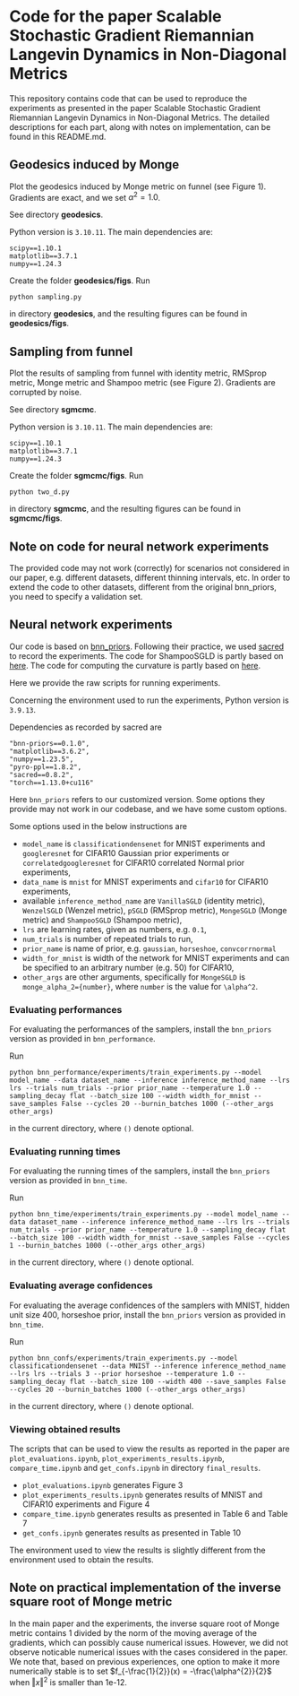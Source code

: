 # Code for the paper Scalable Stochastic Gradient Riemannian Langevin Dynamics in Non-Diagonal Metrics

This repository contains code that can be used to reproduce the experiments as presented in the paper Scalable Stochastic Gradient Riemannian Langevin Dynamics in Non-Diagonal Metrics. The detailed descriptions for each part, along with notes on implementation, can be found in this README.md.

## Geodesics induced by Monge

Plot the geodesics induced by Monge metric on funnel (see Figure 1). Gradients are exact, and we set $\alpha^{2}=1.0$.

See directory **geodesics**.

Python version is `3.10.11`. The main dependencies are:

```
scipy==1.10.1
matplotlib==3.7.1
numpy==1.24.3
```

Create the folder **geodesics/figs**. Run

```
python sampling.py
```

in directory **geodesics**, and the resulting figures can be found in **geodesics/figs**.

## Sampling from funnel

Plot the results of sampling from funnel with identity metric, RMSprop metric, Monge metric and Shampoo metric (see Figure 2). Gradients are corrupted by noise.

See directory **sgmcmc**.

Python version is `3.10.11`. The main dependencies are:

```
scipy==1.10.1
matplotlib==3.7.1
numpy==1.24.3
```

Create the folder **sgmcmc/figs**. Run 

```
python two_d.py
```

in directory **sgmcmc**, and the resulting figures can be found in **sgmcmc/figs**.

## Note on code for neural network experiments

The provided code may not work (correctly) for scenarios not considered in our paper, e.g. different datasets, different thinning intervals, etc. In order to extend the code to other datasets, different from the original bnn_priors, you need to specify a validation set.

## Neural network experiments

Our code is based on [bnn_priors](https://github.com/ratschlab/bnn_priors). Following their practice, we used [sacred](https://github.com/IDSIA/sacred) to record the experiments. The code for ShampooSGLD is partly based on [here](https://github.com/google-research/google-research/tree/master/scalable_shampoo/pytorch). The code for computing the curvature is partly based on [here](https://github.com/kylematoba/lcnn/blob/main/estimate_curvature.py).

Here we provide the raw scripts for running experiments.

Concerning the environment used to run the experiments, Python version is `3.9.13`.

Dependencies as recorded by sacred are

```
"bnn-priors==0.1.0",
"matplotlib==3.6.2",
"numpy==1.23.5",
"pyro-ppl==1.8.2",
"sacred==0.8.2",
"torch==1.13.0+cu116"
```

Here `bnn_priors` refers to our customized version. Some options they provide may not work in our codebase, and we have some custom options.

Some options used in the below instructions are

* `model_name` is `classificationdensenet` for MNIST experiments and `googleresnet` for CIFAR10 Gaussian prior experiments or `correlatedgoogleresnet` for CIFAR10 correlated  Normal prior experiments,
* `data_name` is `mnist` for MNIST experiments and `cifar10` for CIFAR10 experiments,
* available `inference_method_name` are `VanillaSGLD` (identity metric), `WenzelSGLD` (Wenzel metric), `pSGLD` (RMSprop metric), `MongeSGLD` (Monge metric) and `ShampooSGLD` (Shampoo metric),
* `lrs` are learning rates, given as numbers, e.g. `0.1`,
* `num_trials` is number of repeated trials to run,
* `prior_name` is name of prior, e.g. `gaussian`, `horseshoe`, `convcorrnormal`
* `width_for_mnist` is width of the network for MNIST experiments and can be specified to an arbitrary number (e.g. 50) for CIFAR10,
* `other_args` are other arguments, specifically for `MongeSGLD` is `monge_alpha_2={number}`, where `number` is the value for ``\alpha^2``.

### Evaluating performances

For evaluating the performances of the samplers, install the `bnn_priors` version as provided in `bnn_performance`.

Run

```
python bnn_performance/experiments/train_experiments.py --model model_name --data dataset_name --inference inference_method_name --lrs lrs --trials num_trials --prior prior_name --temperature 1.0 --sampling_decay flat --batch_size 100 --width width_for_mnist --save_samples False --cycles 20 --burnin_batches 1000 (--other_args other_args)
```

in the current directory, where `()` denote optional.

### Evaluating running times

For evaluating the running times of the samplers, install the `bnn_priors` version as provided in `bnn_time`.

Run

```
python bnn_time/experiments/train_experiments.py --model model_name --data dataset_name --inference inference_method_name --lrs lrs --trials num_trials --prior prior_name --temperature 1.0 --sampling_decay flat --batch_size 100 --width width_for_mnist --save_samples False --cycles 1 --burnin_batches 1000 (--other_args other_args)
```

in the current directory, where `()` denote optional.

### Evaluating average confidences

For evaluating the average confidences of the samplers with MNIST, hidden unit size 400, horseshoe prior, install the `bnn_priors` version as provided in `bnn_time`.

Run

```
python bnn_confs/experiments/train_experiments.py --model classificationdensenet --data MNIST --inference inference_method_name --lrs lrs --trials 3 --prior horseshoe --temperature 1.0 --sampling_decay flat --batch_size 100 --width 400 --save_samples False --cycles 20 --burnin_batches 1000 (--other_args other_args)
```

in the current directory, where `()` denote optional.

### Viewing obtained results

The scripts that can be used to view the results as reported in the paper are `plot_evaluations.ipynb`, `plot_experiments_results.ipynb`, `compare_time.ipynb` and `get_confs.ipynb` in directory `final_results`.

* `plot_evaluations.ipynb` generates Figure 3
* `plot_experiments_results.ipynb` generates results of MNIST and CIFAR10 experiments and Figure 4
* `compare_time.ipynb` generates results as presented in Table 6 and Table 7
* `get_confs.ipynb` generates results as presented in Table 10

The environment used to view the results is slightly different from the environment used to obtain the results.

## Note on practical implementation of the inverse square root of Monge metric

In the main paper and the experiments, the inverse square root of Monge metric contains 1 divided by the norm of the moving average of the gradients, which can possibly cause numerical issues. However, we did not observe noticable numerical issues with the cases considered in the paper. We note that, based on previous experiences, one option to make it more numerically stable is to set $f_{-\frac{1}{2}}(x) = -\frac{\alpha^{2}}{2}$ when $\Vert x \Vert^{2}$ is smaller than 1e-12.
